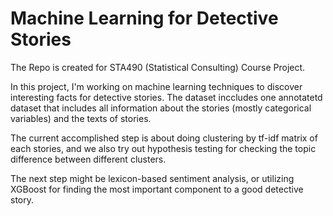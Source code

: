# Machine Learning for Detective Stories

The Repo is created for STA490 (Statistical Consulting) Course Project. 

In this project, I'm working on machine learning techniques to discover interesting facts for detective stories. The dataset inccludes one annotatetd dataset that includes all information about the stories (mostly categorical variables) and the texts of stories.

The current accomplished step is about doing clustering by tf-idf matrix of each stories, and we also try out hypothesis testing for checking the topic difference between different clusters. 

The next step might be lexicon-based sentiment analysis, or utilizing XGBoost for finding the most important component to a good detective story.
